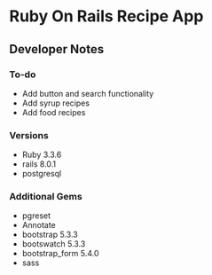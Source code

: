 
# Ruby On Rails Recipe App

## Developer Notes

### To-do

* Add button and search functionality
* Add syrup recipes
* Add food recipes

### Versions

* Ruby 3.3.6
* rails 8.0.1
* postgresql

### Additional Gems

* pgreset
* Annotate
* bootstrap 5.3.3
* bootswatch 5.3.3
* bootstrap_form 5.4.0
* sass
